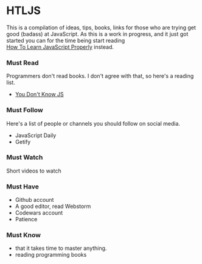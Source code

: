 # HTLJS
This is a compilation of ideas, tips, books, links for those who are trying get good (badass) at JavaScript. 
As this is a work in progress, and it just got started you can for the time being start reading  
[How To Learn JavaScript Properly](http://javascriptissexy.com/how-to-learn-javascript-properly/) instead. 

### Must Read
Programmers don't read books. I don't agree with that, so here's a reading list. 
  * [You Don't Know JS](https://github.com/getify/You-Dont-Know-JS)

### Must Follow 
Here's a list of people or channels you should follow on social media. 
  * JavaScript Daily 
  * Getify

### Must Watch 
Short videos to watch 

### Must Have  
  * Github account
  * A good editor, read Webstorm 
  * Codewars account 
  * Patience 

### Must Know
  * that it takes time to master anything. 
  * reading programming books 
